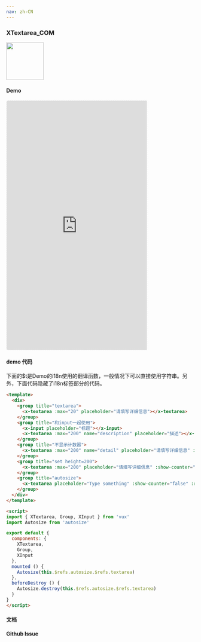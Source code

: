 ```yaml
---
nav: zh-CN
---
```



### XTextarea_COM

<img width="100" src="http://qr.topscan.com/api.php?text=https%3A%2F%2Fvux.li%2Fdemos%2Fv2%2F%23%2Fcomponent%2Fx-textarea"/>

#### Demo

 <div style="width:377px;height:667px;display:inline-block;border:1px dashed #ececec;border-radius:5px;overflow:hidden;">
   <iframe src="https://vux.li/demos/v2/#/component/x-textarea" width="375" height="667" border="0" frameborder="0"></iframe>
 </div>

#### demo 代码

<p class="tip">下面的$t是Demo的i18n使用的翻译函数，一般情况下可以直接使用字符串。另外，下面代码隐藏了i18n标签部分的代码。</p>

``` html
<template>
  <div>
    <group title="textarea">
      <x-textarea :max="20" placeholder="请填写详细信息"></x-textarea>
    </group>
    <group title="和input一起使用">
      <x-input placeholder="标题"></x-input>
      <x-textarea :max="200" name="description" placeholder="描述"></x-textarea>
    </group>
    <group title="不显示计数器">
      <x-textarea :max="200" name="detail" placeholder="请填写详细信息" :show-counter="false"></x-textarea>
    </group>
    <group title="set height=200">
      <x-textarea :max="200" placeholder="请填写详细信息" :show-counter="false" :height="200" :rows="8" :cols="30"></x-textarea>
    </group>
    <group title="autosize">
      <x-textarea placeholder="Type something" :show-counter="false" :rows="1" ref="autosize"></x-textarea>
    </group>
  </div>
</template>

<script>
import { XTextarea, Group, XInput } from 'vux'
import Autosize from 'autosize'

export default {
  components: {
    XTextarea,
    Group,
    XInput
  },
  mounted () {
    Autosize(this.$refs.autosize.$refs.textarea)
  },
  beforeDestroy () {
    Autosize.destroy(this.$refs.autosize.$refs.textarea)
  }
}
</script>

```
#### 文档

#### Github Issue